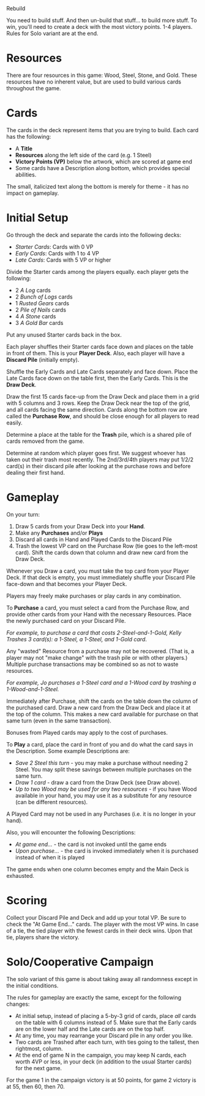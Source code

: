 <div class="title">
Rebuild
</div>

You need to build stuff. And then un-build that stuff... to build more stuff. To win, you'll need to create a deck with the most victory points. 1-4 players. Rules for Solo variant are at the end.

# Resources

There are four resources in this game: Wood, Steel, Stone, and Gold. These resources have no inherent value, but are used to build various cards throughout the game.

# Cards

The cards in the deck represent items that you are trying to build. Each card has the following:

* A **Title**
* **Resources** along the left side of the card (e.g. 1 Steel)
* **Victory Points (VP)** below the artwork, which are scored at game end
* Some cards have a Description along bottom, which provides special abilities.

The small, italicized text along the bottom is merely for theme - it has no impact on gameplay.

# Initial Setup

Go through the deck and separate the cards into the following decks:

* *Starter Cards*: Cards with 0 VP
* *Early Cards*: Cards with 1 to 4 VP
* *Late Cards*: Cards with 5 VP or higher

Divide the Starter cards among the players equally. each player gets the following:

* 2 *A Log* cards
* 2 *Bunch of Logs* cards
* 1 *Rusted Gears* cards
* 2 *Pile of Nails* cards
* 4 *A Stone* cards
* 3 *A Gold Bar* cards

Put any unused Starter cards back in the box.

Each player shuffles their Starter cards face down and places on the table in front of them. This is your **Player Deck**. Also, each player will have a **Discard Pile** (initially empty).

Shuffle the Early Cards and Late Cards separately and face down. Place the Late Cards face down on the table first, then the Early Cards. This is the **Draw Deck**.

Draw the first 15 cards face-up from the Draw Deck and place them in a grid with 5 columns and 3 rows. Keep the Draw Deck near the top of the grid, and all cards facing the same direction. Cards along the bottom row are called the **Purchase Row**, and should be close enough for all players to read easily.

Determine a place at the table for the **Trash** pile, which is a shared pile of cards removed from the game.

Determine at random which player goes first. We suggest whoever has taken out their trash most recently. The 2nd/3rd/4th players may put 1/2/2 card(s) in their discard pile after looking at the purchase rows and before dealing their first hand.

# Gameplay

On your turn:

1. Draw 5 cards from your Draw Deck into your **Hand**.
2. Make any **Purchases** and/or **Plays**
3. Discard all cards in Hand and Played Cards to the Discard Pile
4. Trash the lowest VP card on the Purchase Row (tie goes to the left-most card). Shift the cards down that column and draw new card from the Draw Deck.

Whenever you Draw a card, you must take the top card from your Player Deck. If that deck is empty, you must immediately shuffle your Discard Pile face-down and that becomes your Player Deck.

Players may freely make purchases or play cards in any combination.

To **Purchase** a card, you must select a card from the Purchase Row, and provide other cards from your Hand with the necessary Resources. Place the newly purchased card on your Discard Pile.

*For example, to purchase a card that costs 2-Steel-and-1-Gold, Kelly Trashes 3 card(s): a 1-Steel, a 1-Steel, and 1-Gold card*.

Any "wasted" Resource from a purchase may not be recovered. (That is, a player may not "make change" with the trash pile or with other players.) Multiple purchase transactions may be combined so as not to waste resources.

*For example, Jo purchases a 1-Steel card and a 1-Wood card by trashing a 1-Wood-and-1-Steel.*

Immediately after Purchase, shift the cards on the table down the column of the purchased card. Draw a new card from the Draw Deck and place it at the top of the column. This makes a new card available for purchase on that same turn (even in the same transaction).

Bonuses from Played cards may apply to the cost of purchases.

To **Play** a card, place the card in front of you and do what the card says in the Description. Some example Descriptions are:

  * *Save 2 Steel this turn* - you may make a purchase without needing 2 Steel. You may split these savings between multiple purchases on the same turn.
  * *Draw 1 card* - draw a card from the Draw Deck (see Draw above).
  * *Up to two Wood may be used for any two resources* - if you have Wood available in your hand, you may use it as a substitute for any resource (can be different resources).

A Played Card may not be used in any Purchases (i.e. it is no longer in your hand).

Also, you will encounter the following Descriptions:

  * *At game end...* - the card is not invoked until the game ends
  * *Upon purchase...* - the card is invoked immediately when it is purchased instead of when it is played

The game ends when one column becomes empty and the Main Deck is exhausted.

# Scoring

Collect your Discard Pile and Deck and add up your total VP. Be sure to check the "At Game End..." cards. The player with the most VP wins. In case of a tie, the tied player with the fewest cards in their deck wins. Upon that tie, players share the victory.

# Solo/Cooperative Campaign

The solo variant of this game is about taking away all randomness except in the initial conditions.

The rules for gameplay are exactly the same, except for the following changes:

* At initial setup, instead of placing a 5-by-3 grid of cards, place *all* cards on the table with 6 columns instead of 5. Make sure that the Early cards are on the lower half and the Late cards are on the top half.
* At any time, you may rearrange your Discard pile in any order you like.
* Two cards are Trashed after each turn, with ties going to the tallest, then rightmost, column.
* At the end of game N in the campaign, you may keep N cards, each worth 4VP or less, in your deck (in addition to the usual Starter cards) for the next game.

For the game 1 in the campaign victory is at 50 points, for game 2 victory is at 55, then 60, then 70.
